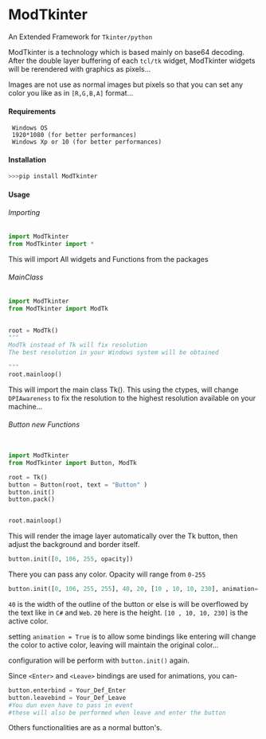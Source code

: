 # ModTkinter

An Extended Framework for `Tkinter/python`

ModTkinter is a technology which is based mainly on base64 decoding. After the double layer buffering of each `tcl/tk` widget, ModTkinter widgets will be rerendered with graphics as pixels...

Images are not use as normal images but pixels so that you can set any color you like as in `[R,G,B,A]` format...

#### Requirements

     Windows OS
     1920*1080 (for better performances)
     Windows Xp or 10 (for better performances)


#### Installation
    
```python
>>>pip install ModTkinter
```

#### Usage
###### Importing
```python
import ModTkinter
from ModTkinter import *
```
This will import All widgets and Functions from the packages

###### MainClass
```python
import ModTkinter
from ModTkinter import ModTk

    
root = ModTk()
"""
ModTk instead of Tk will fix resolution 
The best resolution in your Windows system will be obtained

"""
root.mainloop()
```

This will import the main class Tk(). This using the ctypes, will change `DPIAwareness` to fix the resolution to the highest resolution available on your machine...


###### Button new Functions

```python

import ModTkinter
from ModTkinter import Button, ModTk

root = Tk()
button = Button(root, text = "Button" )
button.init()
button.pack()


root.mainloop()

```
This will render the image layer automatically over the Tk button, then adjust the background and border itself.

```python
button.init([0, 106, 255, opacity])
```
There you can pass any color. Opacity will range from `0-255`
```python
button.init([0, 106, 255, 255], 40, 20, [10 , 10, 10, 230], animation= True)
```

`40` is the width of the outline of the button or else is will be overflowed by the text like in `C#` and `Web`.
`20` here is the height.
`[10 , 10, 10, 230]` is the active color.

setting `animation = True` is to allow some bindings like entering will change the color to active color, leaving will maintain the original color...

configuration will be perform with `button.init()` again.

Since `<Enter>` and `<Leave>` bindings are used for animations, you can-

```python
button.enterbind = Your_Def_Enter
button.leavebind = Your_Def_Leave
#You dun even have to pass in event
#these will also be performed when leave and enter the button 
```

Others functionalities are as a normal button's.










